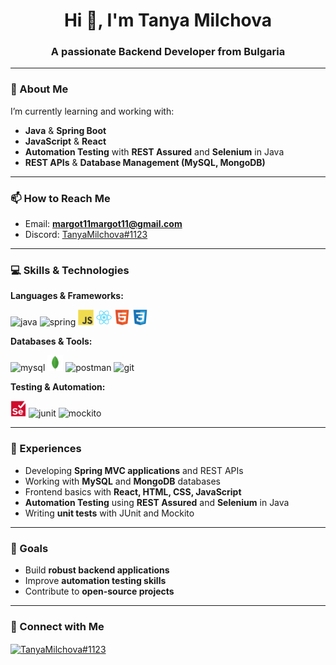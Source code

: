 <h1 align="center">Hi 👋, I'm Tanya Milchova</h1>
<h3 align="center">A passionate Backend Developer from Bulgaria</h3>

---

### 🌱 About Me
I’m currently learning and working with:  
- **Java** & **Spring Boot**  
- **JavaScript** & **React**  
- **Automation Testing** with **REST Assured** and **Selenium** in Java  
- **REST APIs** & **Database Management (MySQL, MongoDB)**  

---

### 📫 How to Reach Me
- Email: **margot11margot11@gmail.com**  
- Discord: [TanyaMilchova#1123](https://discord.gg/TanyaMilchova#1123)

---

### 💻 Skills & Technologies
**Languages & Frameworks:**  
<p align="left">
  <img src="https://www.vectorlogo.zone/logos/java/java-ar21.svg" alt="java" width="25" height="25"/>
  <img src="https://www.vectorlogo.zone/logos/springio/springio-icon.svg" alt="spring" width="25" height="25"/>
  <img src="https://raw.githubusercontent.com/devicons/devicon/master/icons/javascript/javascript-original.svg" alt="javascript" width="25" height="25"/>
  <img src="https://raw.githubusercontent.com/devicons/devicon/master/icons/react/react-original.svg" alt="react" width="25" height="25"/>
  <img src="https://raw.githubusercontent.com/devicons/devicon/master/icons/html5/html5-original.svg" alt="html5" width="25" height="25"/>
  <img src="https://raw.githubusercontent.com/devicons/devicon/master/icons/css3/css3-original.svg" alt="css3" width="25" height="25"/>
</p>

**Databases & Tools:**  
<p align="left">
  <img src="https://www.vectorlogo.zone/logos/mysql/mysql-official.svg" alt="mysql" width="25" height="25"/>
  <img src="https://raw.githubusercontent.com/devicons/devicon/master/icons/mongodb/mongodb-original.svg" alt="mongodb" width="25" height="25"/>
  <img src="https://www.vectorlogo.zone/logos/getpostman/getpostman-icon.svg" alt="postman" width="25" height="25"/>
  <img src="https://www.vectorlogo.zone/logos/git-scm/git-scm-icon.svg" alt="git" width="25" height="25"/>
</p>

**Testing & Automation:**  
<p align="left">
  <img src="https://raw.githubusercontent.com/devicons/devicon/master/icons/selenium/selenium-original.svg" alt="selenium" width="25" height="25"/>
  <img src="https://junit.org/junit5/assets/img/junit5-logo.png" alt="junit" width="25" height="25"/>
  <img src="https://avatars.githubusercontent.com/u/2054002?s=200&v=4" alt="mockito" width="25" height="25"/>
</p>

---

### 📄 Experiences
- Developing **Spring MVC applications** and REST APIs  
- Working with **MySQL** and **MongoDB** databases  
- Frontend basics with **React, HTML, CSS, JavaScript**  
- **Automation Testing** using **REST Assured** and **Selenium** in Java  
- Writing **unit tests** with JUnit and Mockito  

---

### 🌟 Goals
- Build **robust backend applications**  
- Improve **automation testing skills**  
- Contribute to **open-source projects**  

---

### 🔗 Connect with Me
<p align="left">
  <a href="https://discord.gg/TanyaMilchova#1123" target="blank">
    <img align="center" src="https://raw.githubusercontent.com/rahuldkjain/github-profile-readme-generator/master/src/images/icons/Social/discord.svg" alt="TanyaMilchova#1123" width="25" height="25"/>
  </a>
</p>
